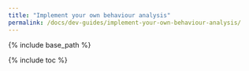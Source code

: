 ```yaml
---
title: "Implement your own behaviour analysis"
permalink: /docs/dev-guides/implement-your-own-behaviour-analysis/
---
```


{% include base_path %}

{% include toc %}